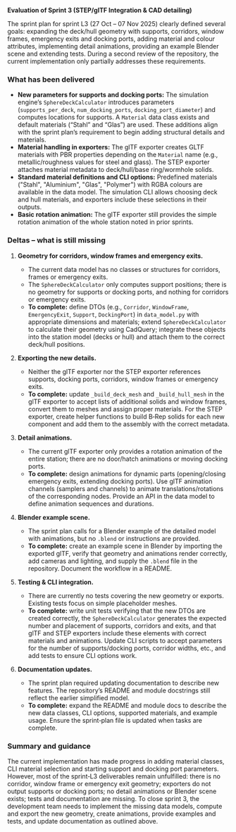 **Evaluation of Sprint 3 (STEP/glTF Integration & CAD detailing)**

The sprint plan for sprint L3 (27 Oct – 07 Nov 2025) clearly defined several goals: expanding the deck/hull geometry with supports, corridors, window frames, emergency exits and docking ports, adding material and colour attributes, implementing detail animations, providing an example Blender scene and extending tests.  During a second review of the repository, the current implementation only partially addresses these requirements.

### What has been delivered

* **New parameters for supports and docking ports:** The simulation engine’s `SphereDeckCalculator` introduces parameters (`supports_per_deck`, `num_docking_ports`, `docking_port_diameter`) and computes locations for supports.  A `Material` data class exists and default materials (“Stahl” and “Glas”) are used.  These additions align with the sprint plan’s requirement to begin adding structural details and materials.
* **Material handling in exporters:** The glTF exporter creates GLTF materials with PBR properties depending on the `Material` name (e.g., metallic/roughness values for steel and glass).  The STEP exporter attaches material metadata to deck/hull/base ring/wormhole solids.
* **Standard material definitions and CLI options:** Predefined materials ("Stahl", "Aluminium", "Glas", "Polymer") with RGBA colours are available in the data model.  The simulation CLI allows choosing deck and hull materials, and exporters include these selections in their outputs.
* **Basic rotation animation:** The glTF exporter still provides the simple rotation animation of the whole station noted in prior sprints.

### Deltas – what is still missing

1. **Geometry for corridors, window frames and emergency exits.**

   * The current data model has no classes or structures for corridors, frames or emergency exits.
   * The `SphereDeckCalculator` only computes support positions; there is no geometry for supports or docking ports, and nothing for corridors or emergency exits.
   * **To complete:** define DTOs (e.g., `Corridor`, `WindowFrame`, `EmergencyExit`, `Support`, `DockingPort`) in `data_model.py` with appropriate dimensions and materials; extend `SphereDeckCalculator` to calculate their geometry using CadQuery; integrate these objects into the station model (decks or hull) and attach them to the correct deck/hull positions.

2. **Exporting the new details.**

   * Neither the glTF exporter nor the STEP exporter references supports, docking ports, corridors, window frames or emergency exits.
   * **To complete:** update `_build_deck_mesh` and `_build_hull_mesh` in the glTF exporter to accept lists of additional solids and window frames, convert them to meshes and assign proper materials.  For the STEP exporter, create helper functions to build B‑Rep solids for each new component and add them to the assembly with the correct metadata.

3. **Detail animations.**

   * The current glTF exporter only provides a rotation animation of the entire station; there are no door/hatch animations or moving docking ports.
   * **To complete:** design animations for dynamic parts (opening/closing emergency exits, extending docking ports).  Use glTF animation channels (samplers and channels) to animate translations/rotations of the corresponding nodes.  Provide an API in the data model to define animation sequences and durations.

4. **Blender example scene.**

   * The sprint plan calls for a Blender example of the detailed model with animations, but no `.blend` or instructions are provided.
   * **To complete:** create an example scene in Blender by importing the exported glTF, verify that geometry and animations render correctly, add cameras and lighting, and supply the `.blend` file in the repository.  Document the workflow in a README.

5. **Testing & CLI integration.**

   * There are currently no tests covering the new geometry or exports.  Existing tests focus on simple placeholder meshes.
   * **To complete:** write unit tests verifying that the new DTOs are created correctly, the `SphereDeckCalculator` generates the expected number and placement of supports, corridors and exits, and that glTF and STEP exporters include these elements with correct materials and animations.  Update CLI scripts to accept parameters for the number of supports/docking ports, corridor widths, etc., and add tests to ensure CLI options work.

6. **Documentation updates.**

   * The sprint plan required updating documentation to describe new features.  The repository’s README and module docstrings still reflect the earlier simplified model.
   * **To complete:** expand the README and module docs to describe the new data classes, CLI options, supported materials, and example usage.  Ensure the sprint‑plan file is updated when tasks are complete.

### Summary and guidance

The current implementation has made progress in adding material classes, CLI material selection and starting support and docking port parameters.  However, most of the sprint‑L3 deliverables remain unfulfilled: there is no corridor, window frame or emergency exit geometry; exporters do not output supports or docking ports; no detail animations or Blender scene exists; tests and documentation are missing.  To close sprint 3, the development team needs to implement the missing data models, compute and export the new geometry, create animations, provide examples and tests, and update documentation as outlined above.

